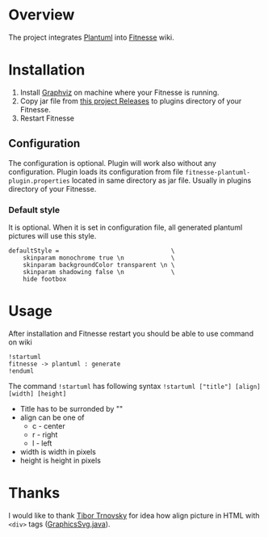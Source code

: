 # Overview

The project integrates [Plantuml](http://plantuml.com/) into [Fitnesse](http://www.fitnesse.org/) wiki.

# Installation

1. Install [Graphviz](http://www.graphviz.org/Download.php) on machine where your Fitnesse is running.
2. Copy jar file from [this project Releases](https://github.com/sbellus/fitnesse-plantuml-plugin/releases) to plugins directory of your Fitnesse.
3. Restart Fitnesse

## Configuration

The configuration is optional. Plugin will work also without any configuration.
Plugin loads its configuration from file ```fitnesse-plantuml-plugin.properties``` located in same directory as jar file. Usually in plugins directory of your Fitnesse.

### Default style
It is optional. When it is set in configuration file, all generated plantuml pictures will use this style. 
```
defaultStyle =                               \
    skinparam monochrome true \n             \
    skinparam backgroundColor transparent \n \
    skinparam shadowing false \n             \
    hide footbox 
```

# Usage

After installation and Fitnesse restart you should be able to use command on wiki
```
!startuml
fitnesse -> plantuml : generate
!enduml
```

The command ```!startuml``` has following syntax ```!startuml ["title"] [align] [width] [height]```
* Title has to be surronded by "" 
* align can be one of
  * c - center
  * r - right
  * l - left
* width is width in pixels 
* height is height in pixels

# Thanks
I would like to thank [Tibor Trnovsky](https://sk.linkedin.com/in/tibor-trnovsky-b9774744) for idea how align picture in HTML with ```<div>``` tags ([GraphicsSvg.java](https://github.com/sbellus/fitnesse-plantuml-plugin/blob/master/src/main/java/com/github/sbellus/fitnesse/plantuml/graphics/GraphicsSvg.java)).

